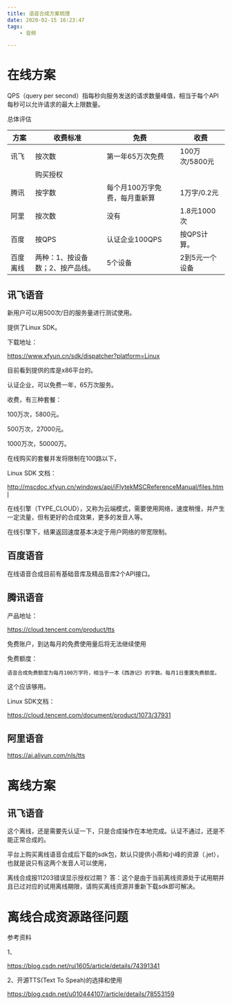 ```yaml
---
title: 语音合成方案梳理
date: 2020-02-15 16:23:47
tags:
	- 音频

---
```


# 在线方案



QPS（query per second）指每秒向服务发送的请求数量峰值，相当于每个API每秒可以允许请求的最大上限数量。

总体评估

| 方案   | 收费标准              | 免费               | 收费          |
| ---- | ----------------- | ---------------- | ----------- |
| 讯飞   | 按次数               | 第一年65万次免费        | 100万次/5800元 |
|      | 购买授权              |                  |             |
| 腾讯   | 按字数               | 每个月100万字免费，每月重新算 | 1万字/0.2元    |
| 阿里   | 按次数               | 没有               | 1.8元1000次   |
| 百度   | 按QPS              | 认证企业100QPS       | 按QPS计算。     |
| 百度离线 | 两种：1、按设备数；2、按产品线。 | 5个设备             | 2到5元一个设备    |



## 讯飞语音

新用户可以用500次/日的服务量进行测试使用。

提供了Linux SDK。

下载地址：

https://www.xfyun.cn/sdk/dispatcher?platform=Linux

目前看到提供的库是x86平台的。

认证企业，可以免费一年，65万次服务。

收费，有三种套餐：

100万次，5800元。

500万次，27000元。

1000万次，50000万。

在线购买的套餐并发将限制在100路以下，

Linux SDK 文档：

http://mscdoc.xfyun.cn/windows/api/iFlytekMSCReferenceManual/files.html

在线引擎（TYPE_CLOUD），又称为云端模式，需要使用网络，速度稍慢，并产生一定流量，但有更好的合成效果，更多的发音人等。

在线引擎下，结果返回速度基本决定于用户网络的带宽限制。



## 百度语音

在线语音合成目前有基础音库及精品音库2个API接口。



## 腾讯语音

产品地址：

https://cloud.tencent.com/product/tts

免费账户，到达每月的免费使用量后将无法继续使用

免费额度：

```
语音合成免费额度为每月100万字符，相当于一本《西游记》的字数。每月1日重置免费额度。
```

这个应该够用。

Linux SDK文档：

https://cloud.tencent.com/document/product/1073/37931



## 阿里语音

https://ai.aliyun.com/nls/tts



# 离线方案



## 讯飞语音

这个离线，还是需要先认证一下，只是合成操作在本地完成。认证不通过，还是不能正常合成的。

平台上购买离线语音合成后下载的sdk包，默认只提供小燕和小峰的资源（.jet），也就是说只有这两个发音人可以使用，

离线合成报11203错误显示授权过期？
答：这个是由于当前离线资源处于试用期并且已过对应的试用离线期限，请购买离线资源并重新下载sdk即可解决。



# 离线合成资源路径问题

参考资料

1、

https://blog.csdn.net/rui1605/article/details/74391341

2、开源TTS(Text To Speah)的选择和使用

https://blog.csdn.net/u010444107/article/details/78553159

